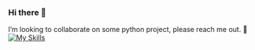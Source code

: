 ### Hi there 👋
I’m looking to collaborate on some python project, please reach me out. 🐍
[![My Skills](https://skillicons.dev/icons?i=js,html,css,py,php,mysql,c,lua,vscode,bash,linux,django,flask,jquery,ai,ps)](https://skillicons.dev)
